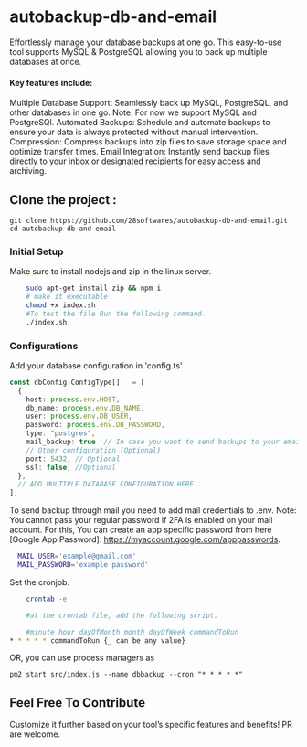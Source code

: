 # autobackup-db-and-email
Effortlessly manage your database backups at one go. This easy-to-use tool supports MySQL & PostgreSQL allowing you to back up multiple databases at once.

#### Key features include:

Multiple Database Support: Seamlessly back up MySQL, PostgreSQL, and other databases in one go. Note: For now we support MySQL and PostgreSQl. 
Automated Backups: Schedule and automate backups to ensure your data is always protected without manual intervention.
Compression: Compress backups into zip files to save storage space and optimize transfer times.
Email Integration: Instantly send backup files directly to your inbox or designated recipients for easy access and archiving.

## Clone the project :

```
git clone https://github.com/28softwares/autobackup-db-and-email.git
cd autobackup-db-and-email
```

### Initial Setup
Make sure to install nodejs and zip in the linux server.

```bash
    sudo apt-get install zip && npm i
    # make it executable
    chmod +x index.sh 
    #To test the file Run the following command.
    ./index.sh
```


### Configurations
Add your database configuration in 'config.ts'
```typescript
const dbConfig:ConfigType[]   = [
  {
    host: process.env.HOST,
    db_name: process.env.DB_NAME,
    user: process.env.DB_USER,
    password: process.env.DB_PASSWORD,
    type: "postgres",
    mail_backup: true  // In case you want to send backups to your email, {default:false}
    // Other configuration (Optional)
    port: 5432, // Optional
    ssl: false, //Optional
  },
  // ADD MULTIPLE DATABASE CONFIGURATION HERE....
];
```

To send backup through mail you need to add mail credentials to .env. 
Note: You cannot pass your regular password if 2FA is enabled on your mail account. For this, You can create an app specific password from here [Google App Password]: https://myaccount.google.com/apppasswords.

```bash
  MAIL_USER='example@gmail.com'
  MAIL_PASSWORD='example password' 
```



Set the cronjob.

```bash
    crontab -e

    #at the crontab file, add the following script.

    #minute hour dayOfMonth month dayOfWeek commandToRun
* * * * * commandToRun {_ can be any value}
```

OR, you can use process managers as

```
pm2 start src/index.js --name dbbackup --cron "* * * * *"
```


## Feel Free To Contribute
Customize it further based on your tool’s specific features and benefits! PR are welcome. 
